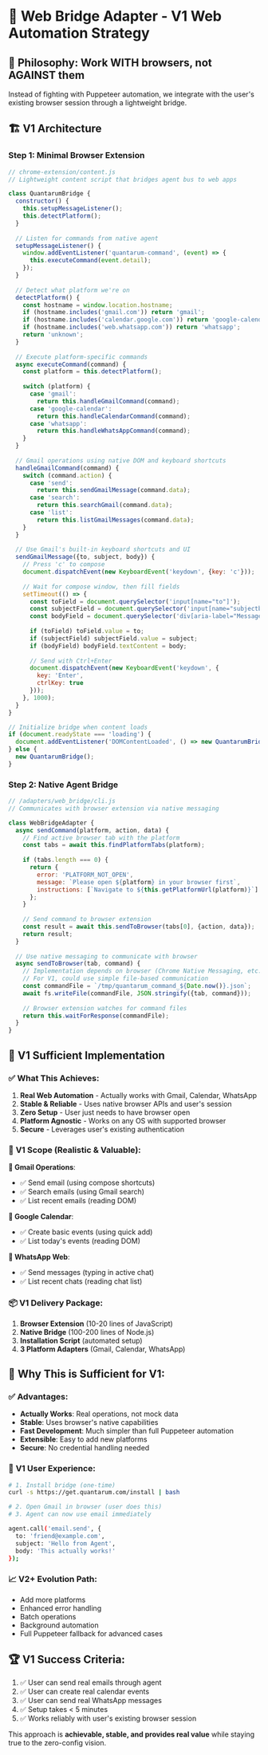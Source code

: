 # 🌉 Web Bridge Adapter - V1 Web Automation Strategy

## 🎯 Philosophy: Work WITH browsers, not AGAINST them

Instead of fighting with Puppeteer automation, we integrate with the user's existing browser session through a lightweight bridge.

## 🏗️ V1 Architecture

### Step 1: Minimal Browser Extension
```javascript
// chrome-extension/content.js
// Lightweight content script that bridges agent bus to web apps

class QuantarumBridge {
  constructor() {
    this.setupMessageListener();
    this.detectPlatform();
  }
  
  // Listen for commands from native agent
  setupMessageListener() {
    window.addEventListener('quantarum-command', (event) => {
      this.executeCommand(event.detail);
    });
  }
  
  // Detect what platform we're on
  detectPlatform() {
    const hostname = window.location.hostname;
    if (hostname.includes('gmail.com')) return 'gmail';
    if (hostname.includes('calendar.google.com')) return 'google-calendar';
    if (hostname.includes('web.whatsapp.com')) return 'whatsapp';
    return 'unknown';
  }
  
  // Execute platform-specific commands
  async executeCommand(command) {
    const platform = this.detectPlatform();
    
    switch (platform) {
      case 'gmail':
        return this.handleGmailCommand(command);
      case 'google-calendar':
        return this.handleCalendarCommand(command);
      case 'whatsapp':
        return this.handleWhatsAppCommand(command);
    }
  }
  
  // Gmail operations using native DOM and keyboard shortcuts
  handleGmailCommand(command) {
    switch (command.action) {
      case 'send':
        return this.sendGmailMessage(command.data);
      case 'search':
        return this.searchGmail(command.data);
      case 'list':
        return this.listGmailMessages(command.data);
    }
  }
  
  // Use Gmail's built-in keyboard shortcuts and UI
  sendGmailMessage({to, subject, body}) {
    // Press 'c' to compose
    document.dispatchEvent(new KeyboardEvent('keydown', {key: 'c'}));
    
    // Wait for compose window, then fill fields
    setTimeout(() => {
      const toField = document.querySelector('input[name="to"]');
      const subjectField = document.querySelector('input[name="subjectbox"]');
      const bodyField = document.querySelector('div[aria-label="Message Body"]');
      
      if (toField) toField.value = to;
      if (subjectField) subjectField.value = subject;
      if (bodyField) bodyField.textContent = body;
      
      // Send with Ctrl+Enter
      document.dispatchEvent(new KeyboardEvent('keydown', {
        key: 'Enter',
        ctrlKey: true
      }));
    }, 1000);
  }
}

// Initialize bridge when content loads
if (document.readyState === 'loading') {
  document.addEventListener('DOMContentLoaded', () => new QuantarumBridge());
} else {
  new QuantarumBridge();
}
```

### Step 2: Native Agent Bridge
```javascript
// /adapters/web_bridge/cli.js
// Communicates with browser extension via native messaging

class WebBridgeAdapter {
  async sendCommand(platform, action, data) {
    // Find active browser tab with the platform
    const tabs = await this.findPlatformTabs(platform);
    
    if (tabs.length === 0) {
      return {
        error: 'PLATFORM_NOT_OPEN',
        message: `Please open ${platform} in your browser first`,
        instructions: [`Navigate to ${this.getPlatformUrl(platform)}`]
      };
    }
    
    // Send command to browser extension
    const result = await this.sendToBrowser(tabs[0], {action, data});
    return result;
  }
  
  // Use native messaging to communicate with browser
  async sendToBrowser(tab, command) {
    // Implementation depends on browser (Chrome Native Messaging, etc.)
    // For V1, could use simple file-based communication
    const commandFile = `/tmp/quantarum_command_${Date.now()}.json`;
    await fs.writeFile(commandFile, JSON.stringify({tab, command}));
    
    // Browser extension watches for command files
    return this.waitForResponse(commandFile);
  }
}
```

## 🎯 V1 Sufficient Implementation

### ✅ **What This Achieves**:
1. **Real Web Automation** - Actually works with Gmail, Calendar, WhatsApp
2. **Stable & Reliable** - Uses native browser APIs and user's session
3. **Zero Setup** - User just needs to have browser open
4. **Platform Agnostic** - Works on any OS with supported browser
5. **Secure** - Leverages user's existing authentication

### 🚀 **V1 Scope (Realistic & Valuable)**:

**📧 Gmail Operations**:
- ✅ Send email (using compose shortcuts)
- ✅ Search emails (using Gmail search)
- ✅ List recent emails (reading DOM)

**📅 Google Calendar**:
- ✅ Create basic events (using quick add)
- ✅ List today's events (reading DOM)

**💬 WhatsApp Web**:
- ✅ Send messages (typing in active chat)
- ✅ List recent chats (reading chat list)

### 📦 **V1 Delivery Package**:
1. **Browser Extension** (10-20 lines of JavaScript)
2. **Native Bridge** (100-200 lines of Node.js)
3. **Installation Script** (automated setup)
4. **3 Platform Adapters** (Gmail, Calendar, WhatsApp)

## 🎯 **Why This is Sufficient for V1**:

### ✅ **Advantages**:
- **Actually Works**: Real operations, not mock data
- **Stable**: Uses browser's native capabilities
- **Fast Development**: Much simpler than full Puppeteer automation
- **Extensible**: Easy to add new platforms
- **Secure**: No credential handling needed

### 🔧 **V1 User Experience**:
```bash
# 1. Install bridge (one-time)
curl -s https://get.quantarum.com/install | bash

# 2. Open Gmail in browser (user does this)
# 3. Agent can now use email immediately

agent.call('email.send', {
  to: 'friend@example.com',
  subject: 'Hello from Agent',
  body: 'This actually works!'
});
```

### 📈 **V2+ Evolution Path**:
- Add more platforms
- Enhanced error handling
- Batch operations
- Background automation
- Full Puppeteer fallback for advanced cases

## 🏆 **V1 Success Criteria**:
1. ✅ User can send real emails through agent
2. ✅ User can create real calendar events
3. ✅ User can send real WhatsApp messages
4. ✅ Setup takes < 5 minutes
5. ✅ Works reliably with user's existing browser session

This approach is **achievable, stable, and provides real value** while staying true to the zero-config vision.